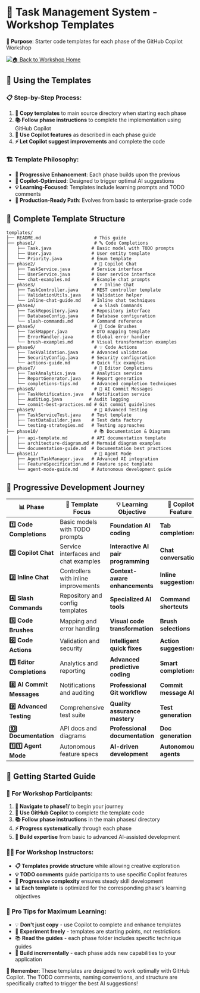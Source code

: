 # 📁 Task Management System - Workshop Templates
**🎯 Purpose**: Starter code templates for each phase of the GitHub Copilot Workshop

[![🏠 Back to Workshop Home](https://img.shields.io/badge/🏠-Back%20to%20Workshop%20Home-blue?style=flat-square)](../README.md)

## 🎯 Using the Templates

### 📋 Step-by-Step Process:
1. **📂 Copy templates** to main source directory when starting each phase
2. **📚 Follow phase instructions** to complete the implementation using GitHub Copilot
3. **🤖 Use Copilot features** as described in each phase guide
4. **⚡ Let Copilot suggest improvements** and complete the code

### 🏗️ Template Philosophy:
- **🌱 Progressive Enhancement**: Each phase builds upon the previous
- **🎯 Copilot-Optimized**: Designed to trigger optimal AI suggestions
- **💡 Learning-Focused**: Templates include learning prompts and TODO comments
- **🔧 Production-Ready Path**: Evolves from basic to enterprise-grade code

## 📁 Complete Template Structure

```
templates/
├── README.md                    # This guide
├── phase1/                      # 🔤 Code Completions
│   ├── Task.java               # Basic model with TODO prompts
│   ├── User.java               # User entity template
│   └── Priority.java           # Enum template
├── phase2/                      # 💬 Copilot Chat
│   ├── TaskService.java        # Service interface
│   ├── UserService.java        # User service interface
│   └── chat-examples.md        # Example chat prompts
├── phase3/                      # ⚡ Inline Chat
│   ├── TaskController.java     # REST controller template
│   ├── ValidationUtils.java    # Validation helper
│   └── inline-chat-guide.md    # Inline chat techniques
├── phase4/                      # ⚙️ Slash Commands
│   ├── TaskRepository.java     # Repository interface
│   ├── DatabaseConfig.java     # Database configuration
│   └── slash-commands.md       # Command reference
├── phase5/                      # 🎨 Code Brushes
│   ├── TaskMapper.java         # DTO mapping template
│   ├── ErrorHandler.java       # Global error handler
│   └── brush-examples.md       # Visual transformation examples
├── phase6/                      # 💡 Code Actions
│   ├── TaskValidation.java     # Advanced validation
│   ├── SecurityConfig.java     # Security configuration
│   └── actions-guide.md        # Quick fix examples
├── phase7/                      # 🧠 Editor Completions
│   ├── TaskAnalytics.java      # Analytics service
│   ├── ReportGenerator.java    # Report generation
│   └── completions-tips.md     # Advanced completion techniques
├── phase8/                      # 📝 AI Commit Messages
│   ├── TaskNotification.java   # Notification service
│   ├── AuditLog.java          # Audit logging
│   └── commit-best-practices.md # Git commit guidelines
├── phase9/                      # 🧪 Advanced Testing
│   ├── TaskServiceTest.java    # Test template
│   ├── TestDataBuilder.java    # Test data factory
│   └── testing-strategies.md   # Testing approaches
├── phase10/                     # 📚 Documentation & Diagrams
│   ├── api-template.md         # API documentation template
│   ├── architecture-diagram.md # Mermaid diagram examples
│   └── documentation-guide.md  # Documentation best practices
└── phase11/                     # 🤖 Agent Mode
    ├── AgentTaskManager.java   # Advanced AI integration
    ├── FeatureSpecification.md # Feature spec template
    └── agent-mode-guide.md     # Autonomous development guide
```

## 🎯 Progressive Development Journey

| 📊 Phase | 🎯 Template Focus | 💡 Learning Objective | 🔧 Copilot Feature |
|----------|-------------------|------------------------|---------------------|
| **1️⃣ Code Completions** | Basic models with TODO prompts | **Foundation AI coding** | **Tab completions** |
| **2️⃣ Copilot Chat** | Service interfaces and chat examples | **Interactive AI pair programming** | **Chat conversations** |
| **3️⃣ Inline Chat** | Controllers with inline improvements | **Context-aware enhancements** | **Inline suggestions** |
| **4️⃣ Slash Commands** | Repository and config templates | **Specialized AI tools** | **Command shortcuts** |
| **5️⃣ Code Brushes** | Mapping and error handling | **Visual code transformation** | **Brush selections** |
| **6️⃣ Code Actions** | Validation and security | **Intelligent quick fixes** | **Action suggestions** |
| **7️⃣ Editor Completions** | Analytics and reporting | **Advanced predictive coding** | **Smart completions** |
| **8️⃣ AI Commit Messages** | Notifications and auditing | **Professional Git workflow** | **Commit message AI** |
| **9️⃣ Advanced Testing** | Comprehensive test suite | **Quality assurance mastery** | **Test generation** |
| **🔟 Documentation** | API docs and diagrams | **Professional documentation** | **Doc generation** |
| **1️⃣1️⃣ Agent Mode** | Autonomous feature specs | **AI-driven development** | **Autonomous agents** |

## 🚀 Getting Started Guide

### 🌟 For Workshop Participants:
1. **📂 Navigate to phase1/** to begin your journey
2. **🤖 Use GitHub Copilot** to complete the template code
3. **📚 Follow phase instructions** in the main phases/ directory
4. **⚡ Progress systematically** through each phase
5. **🎯 Build expertise** from basic to advanced AI-assisted development

### 👨‍🏫 For Workshop Instructors:
- **📋 Templates provide structure** while allowing creative exploration
- **💡 TODO comments** guide participants to use specific Copilot features
- **🔄 Progressive complexity** ensures steady skill development
- **📊 Each template** is optimized for the corresponding phase's learning objectives

### 🎯 Pro Tips for Maximum Learning:
- 💡 **Don't just copy** - use Copilot to complete and enhance templates
- 🔄 **Experiment freely** - templates are starting points, not restrictions
- 📚 **Read the guides** - each phase folder includes specific technique guides
- 🎯 **Build incrementally** - each phase adds new capabilities to your application

**🤖 Remember**: These templates are designed to work optimally with GitHub Copilot. The TODO comments, naming conventions, and structure are specifically crafted to trigger the best AI suggestions!

